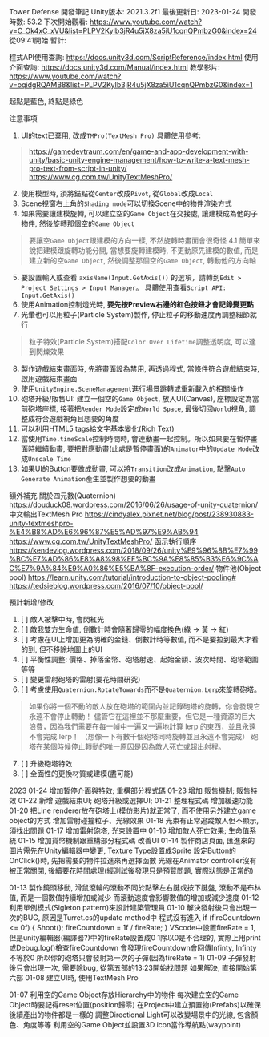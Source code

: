 Tower Defense
開發筆記
Unity版本: 2021.3.2f1
最後更新日: 2023-01-24
開發時數: 53.2
下次開始觀看: https://www.youtube.com/watch?v=C_Ok4xC_xVU&list=PLPV2KyIb3jR4u5jX8za5iU1cqnQPmbzG0&index=24
從09:41開始
暫計: 

程式API使用查詢: https://docs.unity3d.com/ScriptReference/index.html
使用介面查詢: https://docs.unity3d.com/Manual/index.html
教學影片: https://www.youtube.com/watch?v=oqidgRQAMB8&list=PLPV2KyIb3jR4u5jX8za5iU1cqnQPmbzG0&index=1

起點是藍色, 終點是綠色


注意事項
1. UI的text已棄用, 改成`TMPro(TextMesh Pro)`
具體使用參考: 
 > https://gamedevtraum.com/en/game-and-app-development-with-unity/basic-unity-engine-management/how-to-write-a-text-mesh-pro-text-from-script-in-unity/
 > https://www.cg.com.tw/UnityTextMeshPro/
2. 使用模型時, 須將錨點從`Center`改成`Pivot`, 從`Global`改成`Local`
3. Scene視窗右上角的`Shading mode`可以切換Scene中的物件渲染方式
4. 如果需要讓建模旋轉, 可以建立空的`Game Object`在交接處, 讓建模成為他的子物件, 然後旋轉那個空的`Game Object`
 > 要讓空`Game Object`跟建模的方向一樣, 不然旋轉時畫面會很奇怪
4.1 簡單來說把建模跟旋轉功能分開, 當想要旋轉建模時, 不更動原先建模的數值, 而是建立新的空`Game Object`, 然後調整那個空的`Game Object`,
轉動他的方向軸
5. 要設置輸入或查看 `axisName(Input.GetAxis())` 的選項，請轉到`Edit > Project Settings > Input Manager`。
具體使用查看`Script API: Input.GetAxis()`
6. 使用Animation控制燈光時, **要先按Preview右邊的紅色按鈕才會記錄變更點**
7. 光暈也可以用粒子(Particle System)製作, 停止粒子的移動速度再調整細節就行
 > 粒子特效(Particle System)搭配`Color Over Lifetime`調整透明度, 可以達到閃爍效果
8. 製作遊戲結束畫面時, 先將畫面設為禁用, 再透過程式, 當條件符合遊戲結束時, 啟用遊戲結束畫面
9. 使用`UnityEngine.SceneManagement`進行場景跳轉或重新載入的相關操作
10. 砲塔升級/販售UI: 建立一個空的`Game Object`, 放入UI(Canvas), 座標設定為當前砲塔座標, 接著把`Render Mode`設定成`World Space`, 最後切回`World`視角, 調整成符合遊戲視角且想要的角度
11. 可以利用HTML5 tags給文字基本變化(Rich Text)
12. 當使用`Time.timeScale`控制時間時, 會連動畫一起控制。所以如果要在暫停畫面時繼續動畫, 要把對應動畫(此處是暫停畫面)的`Animator`中的`Update Mode`改成`Unscale Time`
13. 如果UI的Button要做成動畫, 可以將`Transition`改成`Animation`, 點擊`Auto Generate Animation`產生並製作想要的動畫

額外補充
關於四元數(Quaternion)
https://douduck08.wordpress.com/2016/06/26/usage-of-unity-quaternion/
中文輸出TextMesh Pro
https://cindyalex.pixnet.net/blog/post/238930883-unity-textmeshpro-%E4%B8%AD%E6%96%87%E5%AD%97%E9%AB%94
https://www.cg.com.tw/UnityTextMeshPro/
函示執行順序
https://kendevlog.wordpress.com/2018/09/26/unity%E9%96%8B%E7%99%BC%E7%AD%86%E8%A8%98%EF%BC%9A%E8%85%B3%E6%9C%AC%E7%9A%84%E9%A0%86%E5%BA%8F-execution-order/
物件池(Object pool)
https://learn.unity.com/tutorial/introduction-to-object-pooling#
https://tedsieblog.wordpress.com/2016/07/10/object-pool/

預計新增/修改
1. [ ] 敵人被擊中時, 會閃紅光
2. [ ] 敵我雙方生命值, 倒數計時會隨著歸零的幅度換色(綠 -> 黃 -> 紅)
3. [ ] 考慮在UI上增加更為明確的金錢、倒數計時等數值, 而不是要拉到最大才看的到, 但不移除地圖上的UI
4. [ ] 平衡性調整: 價格、掉落金幣、砲塔射速、起始金額、波次時間、砲塔範圍等等
5. [ ] 變更雷射砲塔的雷射(要花時間研究)
6. [ ] 考慮使用`Quaternion.RotateTowards`而不是`Quaternion.Lerp`來旋轉砲塔。
 > 如果你將一個不動的敵人放在砲塔的範圍內並記錄砲塔的旋轉，你會發現它永遠不會停止轉動！
 > 儘管它在這裡並不那麼重要，但它是一種資源的巨大浪費，因為我們需要在每一幀中一遍又一遍地計算 lerp 的東西，並且永遠不會完成 lerp！
 >（想像一下有數千個砲塔同時旋轉並且永遠不會完成）
 > 砲塔在某個時候停止轉動的唯一原因是因為敵人死亡或超出射程。
7. [ ] 升級砲塔特效
8. [ ] 全面性的更換材質或建模(盡可能)


2023
01-24
增加暫停介面與特效; 重構部分程式碼
01-23
增加 販售機制; 販售特效
01-22
新增 遊戲結束UI; 砲塔升級或選擇UI;
01-21
整理程式碼
增加緩速功能
01-20
把Line renderer放在砲塔上(模仿影片)就正常了, 而不使用另外建立game object的方式
增加雷射碰撞粒子、光線效果
01-18
光束有正常追蹤敵人但不顯示, 須找出問題
01-17
增加雷射砲塔, 光束設置中
01-16
增加敵人死亡效果; 生命值系統
01-15
增加貨幣機制跟重構部分程式碼
改善UI
01-14
製作商店頁面, 匯進來的圖片需先在Unity編輯器中變更, Texture Type設置成Sprite
設定Button的OnClick()時, 先把需要的物件拉進來再選擇函數
光線在Animator controller沒有被正常關閉, 後續要花時間處理(經測試後發現只是預覽問題, 實際狀態是正常的)

01-13
製作鏡頭移動, 滑鼠滾輪的滾動不同於點擊左右鍵或按下鍵盤, 滾動不是布林值, 而是一個數值持續增加或減少
而滾動速度會影響數值的增加或減少速度
01-12
利用單例模式(Sigleton pattern)來設計建築管理員
01-10
解決發射後只會出現一次的BUG, 原因是Turret.cs的update method中
程式沒有進入
if (fireCountdown <= 0f)
{
    Shoot();
    fireCountdown = 1f / fireRate;
}
VScode中設置fireRate = 1, 但是unity編輯器(編譯器?)中的fireRate設置成0
1除以0是不合理的, 實際上用print或Debug.log()檢查fireCountdown
會發現fireCountdown會回傳Infinty, Infinty不等於0
所以你的砲塔只會發射第一次的子彈(因為fireRate = 1)
01-09
子彈發射後只會出現一次, 需要除bug, 從第五部的13:23開始找問題
如果解決, 直接開始第六部
01-08
建立UI時, 使用TextMesh Pro

01-07
利用空的Game Object存放Hierarchy中的物件
每次建立空的Game Object時要記得reset位置(position歸零)
在Project中建立預置物(Prefabs)以確保後續產出的物件都是一樣的
調整Directional Light可以改變場景中的光線, 包含顏色、角度等等
利用空的Game Object並設置3D icon當作導航點(waypoint)